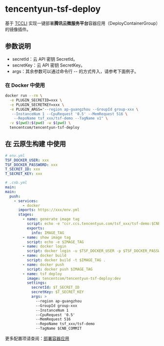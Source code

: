 # tencentyun-tsf-deploy

基于 [TCCLI](https://cloud.tencent.com/document/product/440/6176)
实现一键部署**腾讯云微服务平台**容器应用（DeployContainerGroup）的镜像插件。

## 参数说明

- secretId：云 API 密钥 SecretId。
- secretKey：云 API 密钥 SecretKey。
- args：其余参数可以通过命令行 -- 的方式传入，请参考下面例子。

### 在 Docker 中使用

```sh
docker run --rm \
  -e PLUGIN_SECRETID=xxx \
  -e PLUGIN_SECRETKEY=xxx \
  -e PLUGIN_ARGS="--region ap-guangzhou --GroupId group-xxx \
   --InstanceNum 1 --CpuRequest '0.5' --MemRequest 516 \
    --RepoName tsf_xxx/tsf-demo --TagName v1" \
  -v $(pwd):$(pwd) -w $(pwd) \
  tencentcom/tencentyun-tsf-deploy
```

## 在 云原生构建 中使用

```yaml
# env.yml
TSF_DOCKER_USER: xxx
TSF_DOCKER_PASSWORD: xxx
T_SECRET_ID: xxx
T_SECRET_KEY: xxx
```

```yaml
# .cnb.yml
main:
main:
  push:
    - services:
        - docker
      imports: https://xxx/env.yml
      stages:
        - name: generate image tag
          script: echo -e "ccr.ccs.tencentyun.com/tsf_xxx/tsf-demo:$CNB_COMMIT"
          exports:
            info: IMAGE_TAG
        - name: show image tag
          script: echo -e $IMAGE_TAG
        - name: docker login
          script: docker login -u $TSF_DOCKER_USER -p $TSF_DOCKER_PASSWORD ccr.ccs.tencentyun.com
        - name: docker build
          script: docker build -t $IMAGE_TAG .
        - name: docker push
          script: docker push $IMAGE_TAG
        - name: tsf deploy
          image: tencentcom/tencentyun-tsf-deploy:dev
          settings:
            secretId: $T_SECRET_ID
            secretKey: $T_SECRET_KEY
            args: >
              --region ap-guangzhou
              --GroupId group-xxx
              --InstanceNum 1
              --CpuRequest '0.5'
              --MemRequest 516
              --RepoName tsf_xxx/tsf-demo
              --TagName $CNB_COMMIT
```

更多配置项请查阅：[部署容器应用](https://cloud.tencent.com/document/product/649/36071)
